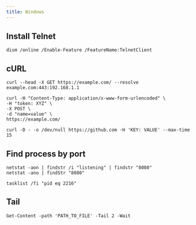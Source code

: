 ```yaml
---
title: Windows
---
```


## Install Telnet
```
dism /online /Enable-Feature /FeatureName:TelnetClient
```

## cURL
```
curl --head -X GET https://example.com/ --resolve example.com:443:192.168.1.1

curl -H "Content-Type: application/x-www-form-urlencoded" \
-H "token: XYZ" \ 
-X POST \
-d "name=value" \
https://example.com/

curl -D - -o /dev/null https://github.com -H 'KEY: VALUE' --max-time 15
```

## Find process by port
```
netstat -aon | findstr /i "listening" | findstr "8080"
netstat -ano | findStr "8080"

tasklist /fi "pid eq 2216"
```

## Tail
```
Get-Content -path 'PATH_TO_FILE' -Tail 2 -Wait
```
